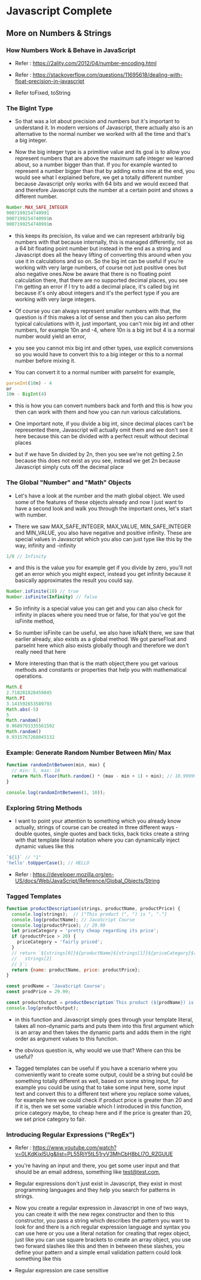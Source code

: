 # Javascript Complete

## More on Numbers & Strings

### How Numbers Work & Behave in JavaScript

* Refer : https://2ality.com/2012/04/number-encoding.html

* Refer : https://stackoverflow.com/questions/11695618/dealing-with-float-precision-in-javascript

* Refer toFixed, toString

### The BigInt Type

* So that was a lot about precision and numbers but it's important to understand it. In modern versions of Javascript, there actually also is an alternative to the normal number we worked with all the time and that's a big integer.

* Now the big integer type is a primitive value and its goal is to allow you represent numbers that are above the maximum safe integer we learned about, so a number bigger than that. If you for example wanted to represent a number bigger than that by adding extra nine at the end, you would see what I explained before, we get a totally different number because Javascript only works with 64 bits and we would exceed that and therefore Javascript cuts the number at a certain point and shows a different number.

```js
Number.MAX_SAFE_INTEGER 
9007199254740991
9007199254740991n
9007199254740991n
```
* this keeps its precision, its value and we can represent arbitrarily big numbers with that because internally, this is managed differently, not as a 64 bit floating point number but instead in the end as a string and Javascript does all the heavy lifting of converting this around when you use it in calculations and so on. So the big int can be useful if you're working with very large numbers, of course not just positive ones but also negative ones.Now be aware that there is no floating point calculation there, that there are no supported decimal places, you see I'm getting an error if I try to add a decimal place, it's called big int because it's only about integers and it's the perfect type if you are working with very large integers. 

* Of course you can always represent smaller numbers with that, the question is if this makes a lot of sense and then you can also perform typical calculations with it, just important, you can't mix big int and other numbers, for example 10n and -4, where 10n is a big int but 4 is a normal number would yield an error,

* you see you cannot mix big int and other types, use explicit conversions so you would have to convert this to a big integer or this to a normal number before mixing it. 

* You can convert it to a normal number with parseInt for example,

```js
parseInt(10n) - 4
or
10n - BigInt(4)
```
* this is how you can convert numbers back and forth and this is how you then can work with them and how you can run various calculations. 

* One important note, if you divide a big int, since decimal places can't be represented there, Javascript will actually omit them and we don't see it here because this can be divided with a perfect result without decimal places

* but if we have 5n divided by 2n, then you see we're not getting 2.5n because this does not exist as you see, instead we get 2n because Javascript simply cuts off the decimal place

### The Global "Number" and "Math" Objects

* Let's have a look at the number and the math global object. We used some of the features of these objects already and now I just want to have a second look and walk you through the important ones,
let's start with number.

* There we saw MAX_SAFE_INTEGER, MAX_VALUE, MIN_SAFE_INTEGER and MIN_VALUE, you also have negative and positive infinity. These are special values in Javascript which you also can just type like this
by the way, infinity and -infinity

```js
1/0 // Infinity
```

* and this is the value you for example get if you divide by zero, you'll not get an error which you might expect, instead you get infinity because it basically approximates the result you could say.

```js
Number.isFinite(10) // true
Number.isFinite(Infinity) // false
```
* So infinity is a special value you can get and you can also check for infinity in places where you need true or false, for that you've got the isFinite method,

* So number isFinite can be useful, we also have isNaN there, we saw that earlier already, also exists as a global method. We got parseFloat and parseInt here which also exists globally though and therefore we don't really need that here

* More interesting than that is the math object,there you get various methods and constants or properties that help you with mathematical operations.

```js
Math.E
2.718281828459045
Math.PI
3.141592653589793
Math.abs(-5)
5
Math.random()
0.9689793335561592
Math.random()
0.9315767268045132
```
### Example: Generate Random Number Between Min/ Max

```js
function randomIntBetween(min, max) {
  // min: 5, max: 10
  return Math.floor(Math.random() * (max - min + 1) + min); // 10.999999999999 => 10
}

console.log(randomIntBetween(1, 10));
```
### Exploring String Methods

* I want to point your attention to something which you already know actually, strings of course can be created in three different ways - double quotes, single quotes and back ticks, back ticks create a string with that template literal notation where you can dynamically inject dynamic values like this

```js
`${1}` // "1"
'hello'.toUpperCase(); // HELLO

```
* Refer : https://developer.mozilla.org/en-US/docs/Web/JavaScript/Reference/Global_Objects/String   

### Tagged Templates

```js
function productDescription(strings, productName, productPrice) {
  console.log(strings);  // ["This product (", ") is ", "."]
  console.log(productName); // JavaScript Course
  console.log(productPrice); // 29.99
  let priceCategory = 'pretty cheap regarding its price';
  if (productPrice > 20) {
    priceCategory = 'fairly priced';
  }
  // return `${strings[0]}${productName}${strings[1]}${priceCategory}${
  //   strings[2]
  // }`;
  return {name: productName, price: productPrice};
}

const prodName = 'JavaScript Course';
const prodPrice = 29.99;

const productOutput = productDescription`This product (${prodName}) is ${prodPrice}.`; // here we called productDescription function with 3 different parameters
console.log(productOutput);
```

* in this function and Javascript simply goes through your template literal, takes all non-dynamic parts and puts them into this first argument which is an array and then takes the dynamic parts and adds them in the right order as argument values to this function. 

* the obvious question is, why would we use that? Where can this be useful? 

* Tagged templates can be useful if you have a scenario where you conveniently want to create some output, could be a string but could be something totally different as well, based on some string input, for example you could be using that to take some input here, some input text and convert this to a different text where you replace some values, for example here we could check if product price is greater than 20 and if it is, then we set some variable which I introduced in this function, price category maybe, to cheap here and if the price is greater than 20, we set price category to fair.

###  Introducing Regular Expressions ("RegEx")

*   Refer : https://www.youtube.com/watch?v=0LKdKixl5Ug&list=PL55RiY5tL51ryV3MhCbH8bLl7O_RZGUUE

* you're having an input and there, you get some user input and that should be an email address, something like test@test.com,

* Regular expressions don't just exist in Javascript, they exist in most programming languages and they help you search for patterns in strings.

* Now you create a regular expression in Javascript in one of two ways, you can create it with the new regex constructor and then to this constructor, you pass a string which describes the pattern you want to look for and there is a rich regular expression language and syntax you can use here or you use a literal notation for creating that regex object, just like you can use square brackets to create an array object, you use two forward slashes like this and then in between these slashes, you define your pattern and a simple email validation pattern could look something like this

* Regular expression are case sensitive
